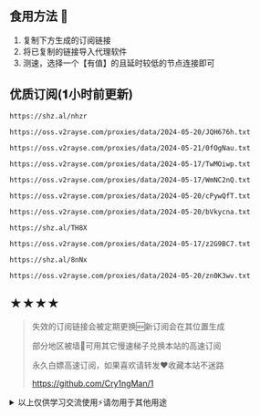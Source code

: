 ## 食用方法 🍖
1. 复制下方生成的订阅链接
2. 将已复制的链接导入代理软件
3. 测速，选择一个【有值】的且延时较低的节点连接即可

## 优质订阅(𝟏小时前更新)
```
https://shz.al/nhzr
```
```
https://oss.v2rayse.com/proxies/data/2024-05-20/JQH676h.txt
```
```
https://oss.v2rayse.com/proxies/data/2024-05-21/0fOgNau.txt
```
```
https://oss.v2rayse.com/proxies/data/2024-05-17/TwMOiwp.txt
```
```
https://oss.v2rayse.com/proxies/data/2024-05-17/WmNC2nQ.txt
```
```
https://oss.v2rayse.com/proxies/data/2024-05-20/cPywQfT.txt
```
```
https://oss.v2rayse.com/proxies/data/2024-05-20/bVkycna.txt
```
```
https://shz.al/TH8X
```
```
https://oss.v2rayse.com/proxies/data/2024-05-17/z2G9BC7.txt
```
```
https://shz.al/8nNx
```
```
https://oss.v2rayse.com/proxies/data/2024-05-20/zn0K3wv.txt
```

## ★★★★
> 失效的订阅链接会被定期更换🆕新订阅会在其位置生成
> 
> 部分地区被墙🚫可用其它慢速梯子兑换本站的高速订阅
>
> 永久白嫖高速订阅，如果喜欢请转发❤️收藏本站不迷路
>
> https://github.com/Cry1ngMan/1

<details>
<summary>以上仅供学习交流使用⚡️请勿用于其他用途</summary>

[![Stargazers over time](https://starchart.cc/Cry1ngMan/1.svg)](https://starchart.cc/Cry1ngMan/1)
[![GitHub stars](https://img.shields.io/github/stars/Cry1ngMan/1.svg?style=social&label=Stars)](https://github.com/Cry1ngMan/1/stargazers)
<img src="https://komarev.com/ghpvc/?username=Cry1ngMan&label=Views&color=0e75b6&style=flat" alt="访问量统计" />
</details>
